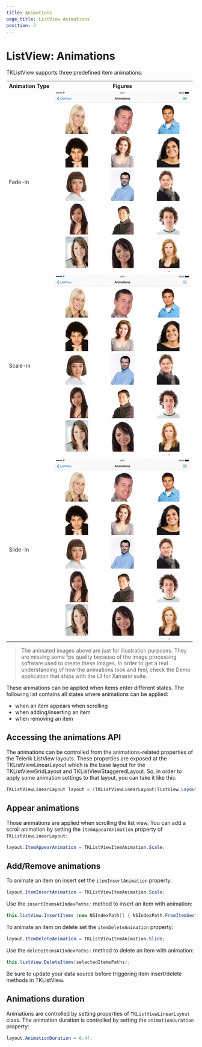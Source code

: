 ```yaml
---
title: Animations
page_title: ListView Animations
position: 7
---
```


# ListView: Animations

TKListView supports three predefined item animations: 

<table>

<tr>
<th>Animation Type</th>
<th>Figures</th>
</tr>

<tr>
<td>Fade-in</td>
<td><img src="../images/listview-animations001.gif"/></td>
</tr>

<tr>
<td>Scale-in</td>
<td><img src="../images/listview-animations002.gif"/></td>
</tr>

<tr>
<td>Slide-in</td>
<td><img src="../images/listview-animations003.gif"/></td>
</tr>

</table>

> The animated images above are just for illustration purposes. They are missing some fps quality because of the image processing software used to create these images. In order to get a real understanding of how the animations look and feel, check the Demo application that ships with the UI for Xamarin suite.

These animations can be applied when items enter different states. The following list contains all states where animations can be applied:

- when an item appears when scrolling
- when adding/inserting an item
- when removing an item


## Accessing the animations API

The animations can be controlled from the animations-related properties of the Telerik ListView layouts. These properties are exposed at the TKListViewLinearLayout which is the base layout for the TKListViewGridLayout and TKListViewStaggeredLayout. So, in order to apply some animation settings to that layout, you can take it like this:

<snippet id='listview-layout'/>

<snippet id='listview-layout-swift'/>

```C#
TKListViewLinearLayout layout = (TKListViewLinearLayout)listView.Layout;
```

## Appear animations

Those animations are applied when scrolling the list view. You can add a scroll animation by setting the <code>itemAppearAnimation</code> property of <code>TKListViewLinearLayout</code>:

<snippet id='listview-appear'/>

<snippet id='listview-appear-swift'/>

```C#
layout.ItemAppearAnimation = TKListViewItemAnimation.Scale;
```

## Add/Remove animations

To animate an item on insert set the <code>itemInsertAnimation</code> property:


<snippet id='listview-insert'/>

<snippet id='listview-insert-swift'/>

```C#
layout.ItemInsertAnimation = TKListViewItemAnimation.Scale;
```

Use the <code>insertItemsAtIndexPaths:</code> method to insert an item with animation:

<snippet id='listview-insert-item'/>

<snippet id='listview-insert-item-swift'/>

```C#
this.listView.InsertItems (new NSIndexPath[] { NSIndexPath.FromItemSection ((nint)(this.items.Count - 1), 0) });
```

To animate an item on delete set the <code>itemDeleteAnimation</code> property:

<snippet id='listview-delete'/>

<snippet id='listview-delete-swift'/>

```C#
layout.ItemDeleteAnimation = TKListViewItemAnimation.Slide;
```

Use the <code>deleteItemsAtIndexPaths:</code> method to delete an item with animation:

<snippet id='listview-delete-item'/>

<snippet id='listview-delete-item-swift'/>

```C#
this.listView.DeleteItems(selectedItemsPaths);
```

Be sure to update your data source before triggering item insert/delete methods in TKListView.


## Animations duration

Animations are controlled by setting properties of <code>TKListViewLinearLayout</code> class. The animation duration is controlled by setting the <code>animationDuration</code> property:

<snippet id='listview-animation-duration'/>

<snippet id='listview-animation-duration-swift'/>

```C#
layout.AnimationDuration = 0.4f;
```